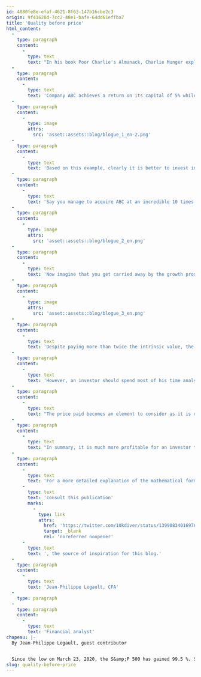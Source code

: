 ```yaml
---
id: 4880fe8e-efaf-4621-8f63-147b16cbe2c3
origin: 9f41620d-7cc2-48e1-bafe-64dd61effba7
title: 'Quality before price'
html_content:
  -
    type: paragraph
    content:
      -
        type: text
        text: "In his book Poor Charlie's Almanack, Charlie Munger explains that over the long term, the return on a stock should be equal to the return on capital made by the company. For this example, let's imagine two companies with identical starting capital of $100 million (debt and equity)."
  -
    type: paragraph
    content:
      -
        type: text
        text: 'Company ABC achieves a return on its capital of 5% while company XYZ achieves a return of 17%. After one year, company ABC will have generated $5 million in profits compared to $17 million for company XYZ. If these two companies reinvest all their profits back into their business and continue to achieve a similar return on capital over the long term, company ABC will make $12.6 million in profit in 20 years compared to $336 million in profits for XYZ.'
  -
    type: paragraph
    content:
      -
        type: image
        attrs:
          src: 'asset::assets::blog/blogue_1_en-2.png'
  -
    type: paragraph
    content:
      -
        type: text
        text: 'Based on this example, clearly it is better to invest in XYZ. Despite this evidence, many investors will place disproportionate importance on the price paid to acquire XYZ.'
  -
    type: paragraph
    content:
      -
        type: text
        text: 'Say you manage to acquire ABC at an incredible 10 times earnings when you believe it is worth 20 times earnings. This investment will allow you to achieve a return of 8.4% annually. In other words, an investment of $10,000 would return $50,186 in 20 years.'
  -
    type: paragraph
    content:
      -
        type: image
        attrs:
          src: 'asset::assets::blog/blogue_2_en.png'
  -
    type: paragraph
    content:
      -
        type: text
        text: 'Now imagine that you get carried away by the growth prospects and pay almost 40 times the profits for company XYZ, but in reality, it is only worth 20 times the profits. You will still have made a return of 12.1% annually. In other words, an investment of $10,000 would return $98,200 in 20 years.'
  -
    type: paragraph
    content:
      -
        type: image
        attrs:
          src: 'asset::assets::blog/blogue_3_en.png'
  -
    type: paragraph
    content:
      -
        type: text
        text: 'Despite paying more than twice the intrinsic value, the investor in XYZ will have earned twice as much as investing in ABC. This difference is mainly due to the achievement of the high return on capital rather than the cost of acquisition.'
  -
    type: paragraph
    content:
      -
        type: text
        text: 'However, an investor should spend most of his time analyzing the competition, growth potential, barriers to entry, technological changes, industry developments, regulations, management competence and its capital allocation. These facets of a business are some of the factors that will determine the ability of the company to achieve high returns on its capital over a long period of time. It is easy to identify companies that are achieving a high return on capital today. However, it is very difficult to identify which ones will be able to maintain high performance for many years. Few companies succeed in reinvesting their profits at a high rate repeatedly for several years.'
  -
    type: paragraph
    content:
      -
        type: text
        text: "The price paid becomes an element to consider as it is difficult to estimate the future with precision. Therefore, you have to make sure you don't go overboard and always pay a reasonable price."
  -
    type: paragraph
    content:
      -
        type: text
        text: "In summary, it is much more profitable for an investor to identify companies that can achieve and maintain a high return on capital than to accurately determine the intrinsic value of a company. So, an investor shouldn't worry too much about paying 30 times or 35 times the profits for a company they consider exceptional. If he's going for the long haul and he's done his homework properly, he has a sufficiently large margin of safety. It is better to buy a great company at an ordinary price than an ordinary company at a great price."
  -
    type: paragraph
    content:
      -
        type: text
        text: 'For a more detailed explanation of the mathematical formulas used in this text, I invite you to '
      -
        type: text
        text: 'consult this publication'
        marks:
          -
            type: link
            attrs:
              href: 'https://twitter.com/10kdiver/status/1399083401697628162'
              target: _blank
              rel: 'noreferrer noopener'
      -
        type: text
        text: ', the source of inspiration for this blog.'
  -
    type: paragraph
    content:
      -
        type: text
        text: 'Jean-Philippe Legault, CFA'
  -
    type: paragraph
  -
    type: paragraph
    content:
      -
        type: text
        text: 'Financial analyst'
chapeau: |-
  By Jean-Philippe Legault, guest contributor


  Since the low on March 23, 2020, the S&amp;P 500 has gained 99.5 %. Some investors will say that the stock markets are overvalued, and now it is difficult to find deals. I believe these investors should spend more time researching quality companies rather than looking for companies at a discount. Here is an example that illustrates this point.
slug: quality-before-price
---
```

